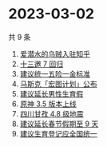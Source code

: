 # 2023-03-02

共 9 条

<!-- BEGIN ZHIHUSEARCH -->
<!-- 最后更新时间 Thu Mar 02 2023 17:13:29 GMT+0800 (China Standard Time) -->
1. [爱潜水的乌贼入驻知乎](https://www.zhihu.com/search?q=爱潜水的乌贼入驻知乎)
1. [十三邀 7 回归](https://www.zhihu.com/search?q=十三邀%207%20回归)
1. [建议统一五险一金标准](https://www.zhihu.com/search?q=建议统一五险一金标准)
1. [马斯克「宏图计划」公布](https://www.zhihu.com/search?q=马斯克「宏图计划」公布)
1. [建议延长男性生育假](https://www.zhihu.com/search?q=建议延长男性生育假)
1. [原神 3.5 版本上线](https://www.zhihu.com/search?q=原神%203.5%20版本上线)
1. [四川甘孜 4.8 级地震](https://www.zhihu.com/search?q=四川甘孜%204.8%20级地震)
1. [建议延长春节假期至 9 天](https://www.zhihu.com/search?q=建议延长春节假期至%209%20天)
1. [建议生育登记应全国统一](https://www.zhihu.com/search?q=建议生育登记应全国统一)
<!-- END ZHIHUSEARCH -->
